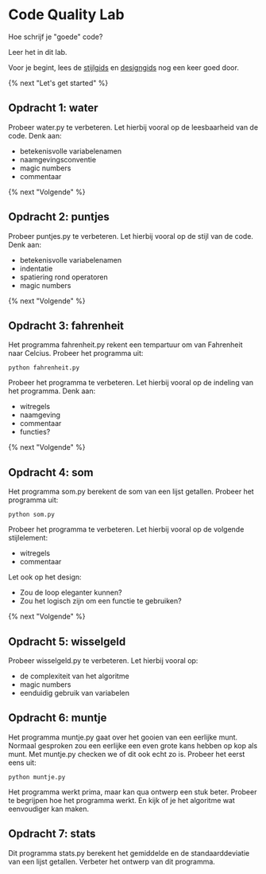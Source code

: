 # Code Quality Lab

Hoe schrijf je "goede" code?

Leer het in dit lab.

Voor je begint, lees de [stijlgids](https://progbg.mprog.nl/naslag/stijlgids) en [designgids](https://progbg.mprog.nl/naslag/designgids) nog een keer goed door.

{% next "Let's get started" %}

## Opdracht 1: water

Probeer water.py te verbeteren. Let hierbij vooral op de leesbaarheid
van de code. Denk aan:
- betekenisvolle variabelenamen
- naamgevingsconventie
- magic numbers
- commentaar

{% next "Volgende" %}

## Opdracht 2: puntjes

Probeer puntjes.py te verbeteren. Let hierbij vooral op de stijl
van de code. Denk aan:
- betekenisvolle variabelenamen
- indentatie
- spatiering rond operatoren
- magic numbers

{% next "Volgende" %}

## Opdracht 3: fahrenheit

Het programma fahrenheit.py rekent een tempartuur om van Fahrenheit naar Celcius. Probeer het programma uit:

	python fahrenheit.py

Probeer het programma te verbeteren. Let hierbij vooral op de indeling van het programma. Denk aan:
- witregels
- naamgeving
- commentaar
- functies?

{% next "Volgende" %}

## Opdracht 4: som

Het programma som.py berekent de som van een lijst getallen. Probeer het programma uit:

	python som.py

Probeer het programma te verbeteren. Let hierbij vooral op de volgende stijlelement:
- witregels
- commentaar

Let ook op het design:
- Zou de loop eleganter kunnen?
- Zou het logisch zijn om een functie te gebruiken?

{% next "Volgende" %}

## Opdracht 5: wisselgeld
Probeer wisselgeld.py te verbeteren. Let hierbij vooral op:
- de complexiteit van het algoritme
- magic numbers
- eenduidig gebruik van variabelen

## Opdracht 6: muntje
Het programma muntje.py gaat over het gooien van een eerlijke munt. Normaal gesproken
zou een eerlijke een even grote kans hebben op kop als munt. Met muntje.py checken we
of dit ook echt zo is. Probeer het eerst eens uit:

	python muntje.py

Het programma werkt prima, maar kan qua ontwerp een stuk beter. Probeer te begrijpen hoe
het programma werkt. En kijk of je het algoritme wat eenvoudiger kan maken.

## Opdracht 7: stats
Dit programma stats.py berekent het gemiddelde en de standaarddeviatie van een lijst getallen.
Verbeter het ontwerp van dit programma.
